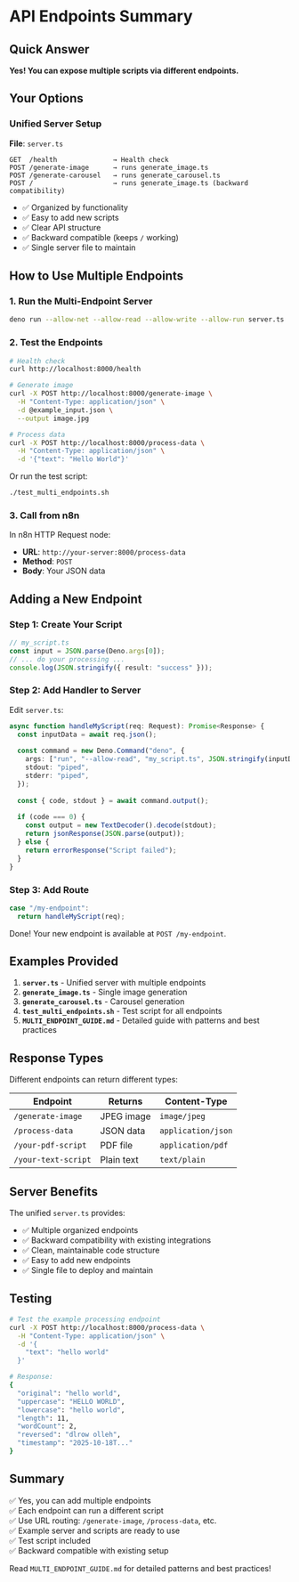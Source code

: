 # API Endpoints Summary

## Quick Answer

**Yes! You can expose multiple scripts via different endpoints.**

## Your Options

### Unified Server Setup
**File**: `server.ts`

```
GET  /health              → Health check
POST /generate-image      → runs generate_image.ts
POST /generate-carousel   → runs generate_carousel.ts
POST /                    → runs generate_image.ts (backward compatibility)
```

- ✅ Organized by functionality
- ✅ Easy to add new scripts
- ✅ Clear API structure
- ✅ Backward compatible (keeps `/` working)
- ✅ Single server file to maintain

## How to Use Multiple Endpoints

### 1. Run the Multi-Endpoint Server

```bash
deno run --allow-net --allow-read --allow-write --allow-run server.ts
```

### 2. Test the Endpoints

```bash
# Health check
curl http://localhost:8000/health

# Generate image
curl -X POST http://localhost:8000/generate-image \
  -H "Content-Type: application/json" \
  -d @example_input.json \
  --output image.jpg

# Process data
curl -X POST http://localhost:8000/process-data \
  -H "Content-Type: application/json" \
  -d '{"text": "Hello World"}'
```

Or run the test script:
```bash
./test_multi_endpoints.sh
```

### 3. Call from n8n

In n8n HTTP Request node:
- **URL**: `http://your-server:8000/process-data`
- **Method**: `POST`
- **Body**: Your JSON data

## Adding a New Endpoint

### Step 1: Create Your Script

```typescript
// my_script.ts
const input = JSON.parse(Deno.args[0]);
// ... do your processing ...
console.log(JSON.stringify({ result: "success" }));
```

### Step 2: Add Handler to Server

Edit `server.ts`:

```typescript
async function handleMyScript(req: Request): Promise<Response> {
  const inputData = await req.json();
  
  const command = new Deno.Command("deno", {
    args: ["run", "--allow-read", "my_script.ts", JSON.stringify(inputData)],
    stdout: "piped",
    stderr: "piped",
  });
  
  const { code, stdout } = await command.output();
  
  if (code === 0) {
    const output = new TextDecoder().decode(stdout);
    return jsonResponse(JSON.parse(output));
  } else {
    return errorResponse("Script failed");
  }
}
```

### Step 3: Add Route

```typescript
case "/my-endpoint":
  return handleMyScript(req);
```

Done! Your new endpoint is available at `POST /my-endpoint`.

## Examples Provided

1. **`server.ts`** - Unified server with multiple endpoints
2. **`generate_image.ts`** - Single image generation
3. **`generate_carousel.ts`** - Carousel generation
4. **`test_multi_endpoints.sh`** - Test script for all endpoints
5. **`MULTI_ENDPOINT_GUIDE.md`** - Detailed guide with patterns and best practices

## Response Types

Different endpoints can return different types:

| Endpoint | Returns | Content-Type |
|----------|---------|--------------|
| `/generate-image` | JPEG image | `image/jpeg` |
| `/process-data` | JSON data | `application/json` |
| `/your-pdf-script` | PDF file | `application/pdf` |
| `/your-text-script` | Plain text | `text/plain` |

## Server Benefits

The unified `server.ts` provides:
- ✅ Multiple organized endpoints
- ✅ Backward compatibility with existing integrations
- ✅ Clean, maintainable code structure
- ✅ Easy to add new endpoints
- ✅ Single file to deploy and maintain

## Testing

```bash
# Test the example processing endpoint
curl -X POST http://localhost:8000/process-data \
  -H "Content-Type: application/json" \
  -d '{
    "text": "hello world"
  }'

# Response:
{
  "original": "hello world",
  "uppercase": "HELLO WORLD",
  "lowercase": "hello world",
  "length": 11,
  "wordCount": 2,
  "reversed": "dlrow olleh",
  "timestamp": "2025-10-18T..."
}
```

## Summary

✅ Yes, you can add multiple endpoints  
✅ Each endpoint can run a different script  
✅ Use URL routing: `/generate-image`, `/process-data`, etc.  
✅ Example server and scripts are ready to use  
✅ Test script included  
✅ Backward compatible with existing setup  

Read `MULTI_ENDPOINT_GUIDE.md` for detailed patterns and best practices!

